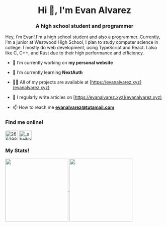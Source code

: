 <h1 align="center">Hi 👋, I'm Evan Alvarez</h1>
<h3 align="center">A high school student and programmer</h3>

<p>
  Hey, i'm Evan! I'm a high school student and also a programmer. Currently, i'm a
  junior at Westwood High School, I plan to study computer science in college. I mostly
  do web development, using TypeScript and React. I also like C, C++, and Rust due to
  their high performance and efficiency.
</p>

- 🔭 I’m currently working on **my personal website**

- 🌱 I’m currently learning **NextAuth**

- 👨‍💻 All of my projects are available at [https://evanalvarez.xyz](evanalvarez.xyz)

- 📝 I regularly write articles on [https://evanalvarez.xyz](evanalvarez.xyz)

- 📫 How to reach me **evanalvarez@tutamail.com**

<h3>Find me online!</h3>
<p align="left">
  <a href="https://stackoverflow.com/users/26629850" target="blank"><img align="center" src="https://raw.githubusercontent.com/rahuldkjain/github-profile-readme-generator/master/src/images/icons/Social/stack-overflow.svg" alt="26629850" height="30" width="40" /></a>
  <a href="https://discordapp.com/users/1278461266356338782" target="blank"><img align="center" src="https://raw.githubusercontent.com/rahuldkjain/github-profile-readme-generator/master/src/images/icons/Social/discord.svg" alt="_sheikhevan" height="30" width="40" /></a>
</p>

<h3>My Stats!</h3>
<a href="https://github.com/sheikhevan/sheikhevan">
  <img height=200 align="center" src="https://github-readme-stats.vercel.app/api?username=sheikhevan&show_icons=true&theme=transparent" />
</a>
<a href="https://github.com/sheikhevan/sheikhevan">
  <img height=200 align="center" src="https://github-readme-stats.vercel.app/api/top-langs?username=sheikhevan&langs_count=8&theme=transparent&card_width=320" />
</a>
